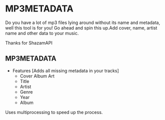 # MP3METADATA
Do you have a lot of mp3 files lying around without its name and metadata, well this tool is for you! Go ahead and spin this up.Add cover, name, artist name and other data to your music.

Thanks for 
ShazamAPI

## MP3METADATA 
 - Features [Adds all missing metadata in your tracks]
    - Cover Album Art
    - Title 
    - Artist 
    - Genre 
    - Year 
    - Album

Uses multiprocessing to speed up the process.

